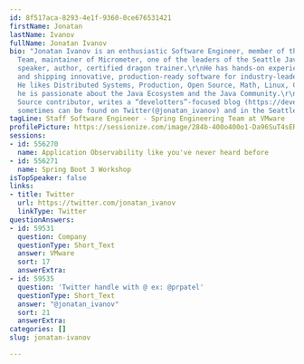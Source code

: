 ```yaml
---
id: 8f517aca-8293-4e1f-9360-0ce676531421
firstName: Jonatan
lastName: Ivanov
fullName: Jonatan Ivanov
bio: "Jonatan Ivanov is an enthusiastic Software Engineer, member of the Spring Engineering
  Team, maintainer of Micrometer, one of the leaders of the Seattle Java User Group,
  speaker, author, certified dragon trainer.\r\nHe has hands-on experience in developing
  and shipping innovative, production-ready software for industry-leader companies.
  He likes Distributed Systems, Production, Open Source, Math, Linux, Cloud environments;
  he is passionate about the Java Ecosystem and the Java Community.\r\nHe is an Open
  Source contributor, writes a “develotters”-focused blog (https://develotters.com),
  sometimes can be found on Twitter(@jonatan_ivanov) and in the Seattle area."
tagLine: Staff Software Engineer - Spring Engineering Team at VMware
profilePicture: https://sessionize.com/image/284b-400o400o1-Da96SuT4sERdHAtmZdgtmV.jpg
sessions:
- id: 556270
  name: Application Observability like you've never heard before
- id: 556271
  name: Spring Boot 3 Workshop
isTopSpeaker: false
links:
- title: Twitter
  url: https://twitter.com/jonatan_ivanov
  linkType: Twitter
questionAnswers:
- id: 59531
  question: Company
  questionType: Short_Text
  answer: VMware
  sort: 17
  answerExtra: 
- id: 59535
  question: 'Twitter handle with @ ex: @prpatel'
  questionType: Short_Text
  answer: "@jonatan_ivanov"
  sort: 21
  answerExtra: 
categories: []
slug: jonatan-ivanov

---
```

